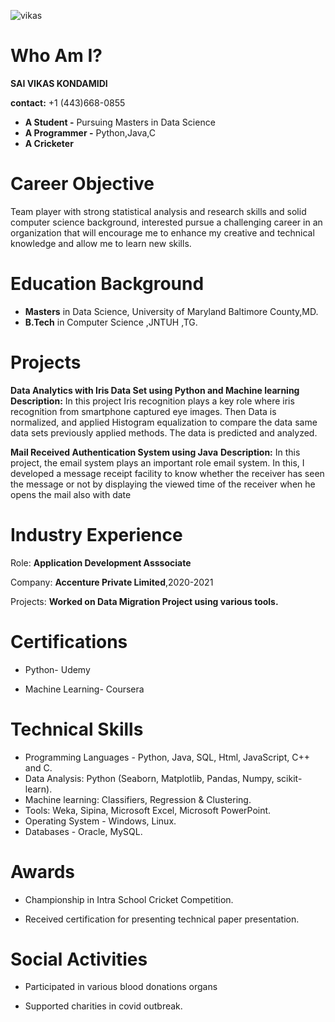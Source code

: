 ![vikas](https://user-images.githubusercontent.com/98720087/152598779-16845570-1c3b-42ae-bbf1-af05f7d27f7f.jpg)


# Who Am I?

**SAI VIKAS KONDAMIDI**

**contact:** +1 (443)668-0855

* **A Student -** Pursuing Masters in Data Science
* **A Programmer -** Python,Java,C
* **A Cricketer** 

# Career Objective
Team player with strong statistical analysis and research skills and solid computer science background, interested pursue a challenging career in an organization that will encourage me to enhance my creative and technical knowledge and allow me to learn new skills.

# Education Background
* **Masters** in Data Science, University of Maryland Baltimore County,MD.
* **B.Tech** in Computer Science ,JNTUH ,TG.

# Projects
**Data Analytics with Iris Data Set using Python and Machine learning**
**Description:** In this project Iris recognition plays a key role where iris recognition from smartphone captured eye images. Then Data is normalized, and applied Histogram equalization to compare the data same data sets previously applied methods. The data is predicted and analyzed.

**Mail Received Authentication System using Java**
**Description:** In this project, the email system plays an important role email system. In this, I developed a message receipt facility to know whether the receiver has seen the message or not by displaying the viewed time of the receiver when he opens the mail also with date

# Industry Experience
Role: **Application Development Asssociate**

Company: **Accenture Private Limited**,2020-2021

Projects:
**Worked on Data Migration Project using various tools.**

# Certifications
* Python- Udemy

* Machine Learning- Coursera

# Technical Skills
* Programming Languages - Python, Java, SQL, Html, JavaScript, C++ and C.
* Data Analysis: Python (Seaborn, Matplotlib, Pandas, Numpy, scikit-learn).
* Machine learning: Classifiers, Regression & Clustering.
* Tools: Weka, Sipina, Microsoft Excel, Microsoft PowerPoint.
* Operating System - Windows, Linux.
* Databases - Oracle, MySQL.

# Awards
* Championship in Intra School Cricket Competition.

* Received certification for presenting technical paper presentation.

# Social Activities
* Participated in various blood donations organs

* Supported charities in covid outbreak.





